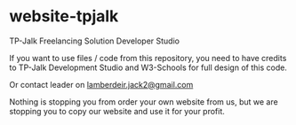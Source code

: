 # website-tpjalk
TP-Jalk Freelancing Solution Developer Studio

If you want to use files / code from this repository, you need to have credits to TP-Jalk Development Studio and W3-Schools for full design of this code.

Or contact leader on lamberdeir.jack2@gmail.com

Nothing is stopping you from order your own website from us, but we are stopping you to copy our website and use it for your profit.
